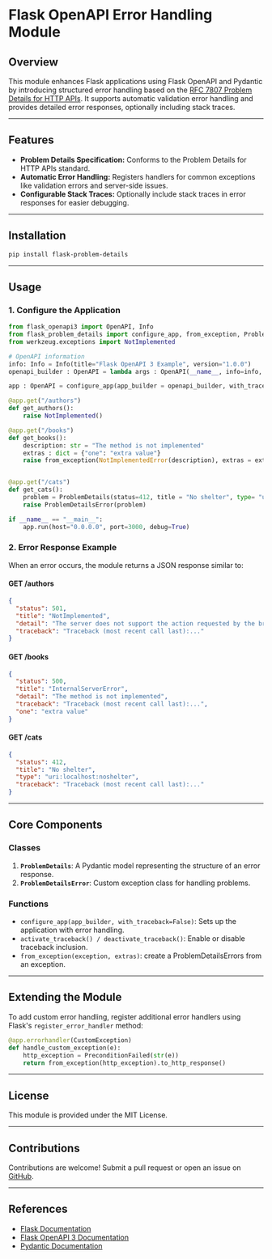 # Flask OpenAPI Error Handling Module

## Overview
This module enhances Flask applications using Flask OpenAPI and Pydantic by introducing structured error handling based on the [RFC 7807 Problem Details for HTTP APIs](https://datatracker.ietf.org/doc/html/rfc7807). It supports automatic validation error handling and provides detailed error responses, optionally including stack traces.

---

## Features
- **Problem Details Specification:** Conforms to the Problem Details for HTTP APIs standard.
- **Automatic Error Handling:** Registers handlers for common exceptions like validation errors and server-side issues.
- **Configurable Stack Traces:** Optionally include stack traces in error responses for easier debugging.

---

## Installation
```bash
pip install flask-problem-details
```

---

## Usage

### 1. Configure the Application

```python
from flask_openapi3 import OpenAPI, Info
from flask_problem_details import configure_app, from_exception, ProblemDetails, ProblemDetailsError
from werkzeug.exceptions import NotImplemented

# OpenAPI information
info: Info = Info(title="Flask OpenAPI 3 Example", version="1.0.0")
openapi_builder : OpenAPI = lambda args : OpenAPI(__name__, info=info, **args)

app : OpenAPI = configure_app(app_builder = openapi_builder, with_traceback=True)

@app.get("/authors")
def get_authors():
    raise NotImplemented()

@app.get("/books")
def get_books():
    description: str = "The method is not implemented"
    extras : dict = {"one": "extra value"}
    raise from_exception(NotImplementedError(description), extras = extras)


@app.get("/cats")
def get_cats():
    problem = ProblemDetails(status=412, title = "No shelter", type= "uri:localhost:noshelter")
    raise ProblemDetailsError(problem)

if __name__ == "__main__":
    app.run(host="0.0.0.0", port=3000, debug=True)
```

### 2. Error Response Example
When an error occurs, the module returns a JSON response similar to:
#### GET /authors
```json
{
  "status": 501,
  "title": "NotImplemented",
  "detail": "The server does not support the action requested by the browser.",
  "traceback": "Traceback (most recent call last):..."
}
```
#### GET /books
```json
{
  "status": 500,
  "title": "InternalServerError",
  "detail": "The method is not implemented",
  "traceback": "Traceback (most recent call last):...",
  "one": "extra value"
}
```
#### GET /cats
```json
{
  "status": 412,
  "title": "No shelter",
  "type": "uri:localhost:noshelter",
  "traceback": "Traceback (most recent call last):..."
}
```

---

## Core Components

### **Classes**
1. **`ProblemDetails`**: A Pydantic model representing the structure of an error response.
2. **`ProblemDetailsError`**: Custom exception class for handling problems.


### **Functions**
- `configure_app(app_builder, with_traceback=False)`: Sets up the application with error handling.
- `activate_traceback() / deactivate_traceback()`: Enable or disable traceback inclusion.
- `from_exception(exception, extras)`: create a ProblemDetailsErrors from an exception.

---

## Extending the Module
To add custom error handling, register additional error handlers using Flask's `register_error_handler` method:
```python
@app.errorhandler(CustomException)
def handle_custom_exception(e):
    http_exception = PreconditionFailed(str(e))
    return from_exception(http_exception).to_http_response()
```

---

## License
This module is provided under the MIT License.

---

## Contributions
Contributions are welcome! Submit a pull request or open an issue on [GitHub](https://github.com/mikeymat/flask-problem-details).

---

## References
- [Flask Documentation](https://flask.palletsprojects.com/)
- [Flask OpenAPI 3 Documentation](https://luolingchun.github.io/flask-openapi3/v4.x/Usage/Specification/)
- [Pydantic Documentation](https://pydantic-docs.helpmanual.io/)